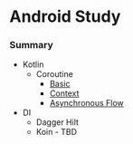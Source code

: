 # Android Study

### Summary  
- Kotlin
  - Coroutine
    - [Basic](./summary/coroutine/basic.md)
    - [Context](./summary/coroutine/context.md)
    - [Asynchronous Flow](./summary/coroutine/asynchronous_flow.md)
- DI
  - Dagger Hilt
  - Koin - TBD